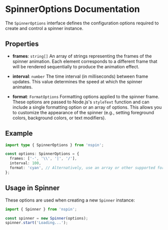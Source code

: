 # SpinnerOptions Documentation

The `SpinnerOptions` interface defines the configuration options required to create and control a spinner instance.

## Properties

- **frames**: `string[]`
  An array of strings representing the frames of the spinner animation. Each element corresponds to a different frame that will be rendered sequentially to produce the animation effect.

- **interval**: `number`
  The time interval (in milliseconds) between frame updates. This value determines the speed at which the spinner animates.

- **format**: `FormatOptions`
  Formatting options applied to the spinner frame. These options are passed to Node.js's `styleText` function and can include a single formatting option or an array of options. This allows you to customize the appearance of the spinner (e.g., setting foreground colors, background colors, or text modifiers).

## Example

```typescript
import type { SpinnerOptions } from 'nspin';

const options: SpinnerOptions = {
  frames: ['-', '\\', '|', '/'],
  interval: 100,
  format: 'cyan', // Alternatively, use an array or other supported format options.
};
```

## Usage in Spinner

These options are used when creating a new `Spinner` instance:

```typescript
import { Spinner } from 'nspin';

const spinner = new Spinner(options);
spinner.start('Loading...');
```
